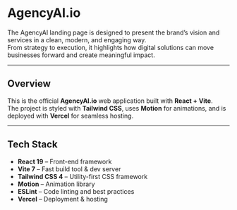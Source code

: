 # AgencyAI.io  

The AgencyAI landing page is designed to present the brand’s vision and services in a clean, modern, and engaging way.  
From strategy to execution, it highlights how digital solutions can move businesses forward and create meaningful impact.  

---

## Overview  

This is the official **AgencyAI.io** web application built with **React + Vite**.  
The project is styled with **Tailwind CSS**, uses **Motion** for animations, and is deployed with **Vercel** for seamless hosting.

---

## Tech Stack  

- **React 19** – Front-end framework  
- **Vite 7** – Fast build tool & dev server  
- **Tailwind CSS 4** – Utility-first CSS framework  
- **Motion** – Animation library  
- **ESLint** – Code linting and best practices  
- **Vercel** – Deployment & hosting  
